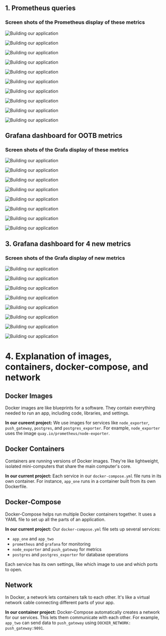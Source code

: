 ## 1. Prometheus queries

### Screen shots of the Prometheus display of these metrics

![Building our application](screenshots/P1.png)

![Building our application](screenshots/P2.png)

![Building our application](screenshots/P3.png)

![Building our application](screenshots/P4.png)

![Building our application](screenshots/P5.png)

![Building our application](screenshots/P6.png)

![Building our application](screenshots/P7.png)

![Building our application](screenshots/P8.png)

![Building our application](screenshots/P9.png)

![Building our application](screenshots/P10.png)

## Grafana dashboard for OOTB metrics

### Screen shots of the Grafa display of these metrics

![Building our application](screenshots/OOTB1.png)

![Building our application](screenshots/OOTB2.png)

![Building our application](screenshots/OOTB3.png)

![Building our application](screenshots/OOTB4.png)

![Building our application](screenshots/OOTB5.png)

![Building our application](screenshots/OOTB6.png)

![Building our application](screenshots/OOTB7.png)

![Building our application](screenshots/OOTB8.png)

## 3. Grafana dashboard for 4 new metrics

### Screen shots of the Grafa display of new metrics

![Building our application](screenshots/G1.png)

![Building our application](screenshots/G2.png)

![Building our application](screenshots/G3.png)

![Building our application](screenshots/G4.png)

![Building our application](screenshots/G5.png)

![Building our application](screenshots/G6.png)

![Building our application](screenshots/G7.png)

![Building our application](screenshots/G8.png)

# 4. Explanation of images, containers, docker-compose, and network

## Docker Images

Docker images are like blueprints for a software. They contain everything needed to run an app, including code, libraries, and settings.

**In our cureent project:** We use images for services like `node_exporter`, `push_gateway`, `postgres`, and `postgres_exporter`. For example, `node_exporter` uses the image `quay.io/prometheus/node-exporter`.

## Docker Containers

Containers are running versions of Docker images. They're like lightweight, isolated mini-computers that share the main computer's core.

**In our current project:** Each service in our `docker-compose.yml` file runs in its own container. For instance, `app_one` runs in a container built from its own Dockerfile.

## Docker-Compose

Docker-Compose helps run multiple Docker containers together. It uses a YAML file to set up all the parts of an application.

**In our current project:** Our `docker-compose.yml` file sets up several services:

- `app_one` and `app_two`
- `prometheus` and `grafana` for monitoring
- `node_exporter` and `push_gateway` for metrics
- `postgres` and `postgres_exporter` for database operations

Each service has its own settings, like which image to use and which ports to open.

## Network

In Docker, a network lets containers talk to each other. It's like a virtual network cable connecting different parts of your app.

**In our container project:** Docker-Compose automatically creates a network for our services. This lets them communicate with each other. For example, `app_two` can send data to `push_gateway` using `DOCKER_NETWORK: push_gateway:9091`.
